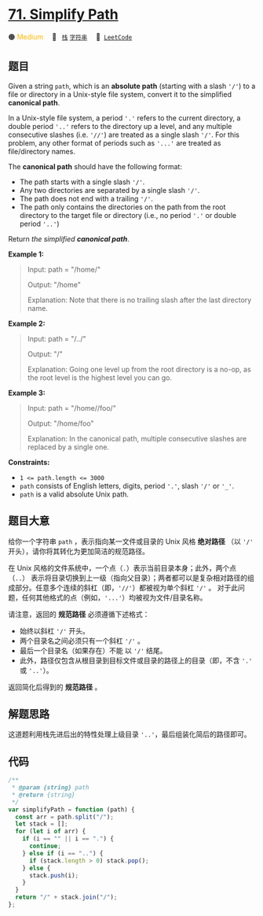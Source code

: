 # [71. Simplify Path](https://leetcode.com/problems/simplify-path/)

🟠 <font color=#ffb800>Medium</font>&emsp; 🔖&ensp; [`栈`](/leetcode/outline/tag/stack.md) [`字符串`](/leetcode/outline/tag/string.md)&emsp; 🔗&ensp;[`LeetCode`](https://leetcode.com/problems/simplify-path/)

## 题目

Given a string `path`, which is an **absolute path** (starting with a slash
`'/'`) to a file or directory in a Unix-style file system, convert it to the
simplified **canonical path**.

In a Unix-style file system, a period `'.'` refers to the current directory, a
double period `'..'` refers to the directory up a level, and any multiple
consecutive slashes (i.e. `'//'`) are treated as a single slash `'/'`. For
this problem, any other format of periods such as `'...'` are treated as
file/directory names.

The **canonical path** should have the following format:

- The path starts with a single slash `'/'`.
- Any two directories are separated by a single slash `'/'`.
- The path does not end with a trailing `'/'`.
- The path only contains the directories on the path from the root directory to the target file or directory (i.e., no period `'.'` or double period `'..'`)

Return _the simplified **canonical path**_.

**Example 1:**

> Input: path = "/home/"
>
> Output: "/home"
>
> Explanation: Note that there is no trailing slash after the last directory name.

**Example 2:**

> Input: path = "/../"
>
> Output: "/"
>
> Explanation: Going one level up from the root directory is a no-op, as the root level is the highest level you can go.

**Example 3:**

> Input: path = "/home//foo/"
>
> Output: "/home/foo"
>
> Explanation: In the canonical path, multiple consecutive slashes are replaced by a single one.

**Constraints:**

- `1 <= path.length <= 3000`
- `path` consists of English letters, digits, period `'.'`, slash `'/'` or `'_'`.
- `path` is a valid absolute Unix path.

## 题目大意

给你一个字符串 `path` ，表示指向某一文件或目录的 Unix 风格 **绝对路径** （以 `'/'` 开头），请你将其转化为更加简洁的规范路径。

在 Unix 风格的文件系统中，一个点（`.`）表示当前目录本身；此外，两个点 （`..`） 表示将目录切换到上一级（指向父目录）；两者都可以是复杂相对路径的组成部分。任意多个连续的斜杠（即，`'//'`）都被视为单个斜杠 `'/'` 。 对于此问题，任何其他格式的点（例如，`'...'`）均被视为文件/目录名称。

请注意，返回的 **规范路径** 必须遵循下述格式：

- 始终以斜杠 `'/'` 开头。
- 两个目录名之间必须只有一个斜杠 `'/'` 。
- 最后一个目录名（如果存在）不能 以 `'/'` 结尾。
- 此外，路径仅包含从根目录到目标文件或目录的路径上的目录（即，不含 `'.'` 或 `'..'`）。

返回简化后得到的 **规范路径** 。

## 解题思路

这道题利用栈先进后出的特性处理上级目录 `'..'`，最后组装化简后的路径即可。

## 代码

```javascript
/**
 * @param {string} path
 * @return {string}
 */
var simplifyPath = function (path) {
  const arr = path.split("/");
  let stack = [];
  for (let i of arr) {
    if (i == "" || i == ".") {
      continue;
    } else if (i == "..") {
      if (stack.length > 0) stack.pop();
    } else {
      stack.push(i);
    }
  }
  return "/" + stack.join("/");
};
```
